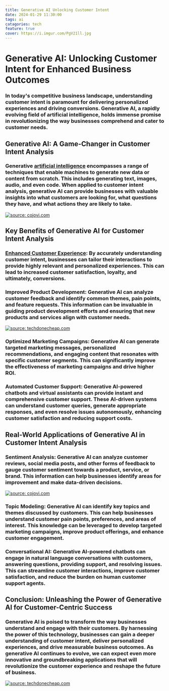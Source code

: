 ```yaml
---
title: Generative AI Unlocking Customer Intent
date: 2024-01-29 11:30:00
tags: ai
catagories: tech
feature: true
cover: https://i.imgur.com/PgV21ll.jpg
---
```

# Generative AI: Unlocking Customer Intent for Enhanced Business Outcomes

### In today's competitive business landscape, understanding customer intent is paramount for delivering personalized experiences and driving conversions. Generative AI, a rapidly evolving field of artificial intelligence, holds immense promise in revolutionizing the way businesses comprehend and cater to customer needs.

## Generative AI: A Game-Changer in Customer Intent Analysis

### Generative [artificial intelligence](https://techdonecheap.com/post/altering-our-language) encompasses a range of techniques that enable machines to generate new data or content from scratch. This includes generating text, images, audio, and even code. When applied to customer intent analysis, generative AI can provide businesses with valuable insights into what customers are looking for, what questions they have, and what actions they are likely to take.

<a href="https://cojovi.com"><img src="https://i.imgur.com/FWTgDyv.jpg" title="source: cojovi.com" /></a>

## Key Benefits of Generative AI for Customer Intent Analysis

### [Enhanced Customer Experience](https://www.cojovi.com): By accurately understanding customer intent, businesses can tailor their interactions to provide highly relevant and personalized experiences. This can lead to increased customer satisfaction, loyalty, and ultimately, conversions.

### Improved Product Development: Generative AI can analyze customer feedback and identify common themes, pain points, and feature requests. This information can be invaluable in guiding product development efforts and ensuring that new products and services align with customer needs.

<a href="https://techdonecheap.com"><img src="https://i.imgur.com/R9doiSA.jpg" title="source: techdonecheap.com" /></a>

### Optimized Marketing Campaigns: Generative AI can generate targeted marketing messages, personalized recommendations, and engaging content that resonates with specific customer segments. This can significantly improve the effectiveness of marketing campaigns and drive higher ROI.

### Automated Customer Support: Generative AI-powered chatbots and virtual assistants can provide instant and comprehensive customer support. These AI-driven systems can understand customer queries, generate appropriate responses, and even resolve issues autonomously, enhancing customer satisfaction and reducing support costs.

## Real-World Applications of Generative AI in Customer Intent Analysis

### Sentiment Analysis: Generative AI can analyze customer reviews, social media posts, and other forms of feedback to gauge customer sentiment towards a product, service, or brand. This information can help businesses identify areas for improvement and make data-driven decisions.

<a href="https://cojovi.com"><img src="https://i.imgur.com/WXzl0OC.jpg" title="source: cojovi.com" /></a>

### Topic Modeling: Generative AI can identify key topics and themes discussed by customers. This can help businesses understand customer pain points, preferences, and areas of interest. This knowledge can be leveraged to develop targeted marketing campaigns, improve product offerings, and enhance customer engagement.

### Conversational AI: Generative AI-powered chatbots can engage in natural language conversations with customers, answering questions, providing support, and resolving issues. This can streamline customer interactions, improve customer satisfaction, and reduce the burden on human customer support agents.

## Conclusion: Unleashing the Power of Generative AI for Customer-Centric Success

### Generative AI is poised to transform the way businesses understand and engage with their customers. By harnessing the power of this technology, businesses can gain a deeper understanding of customer intent, deliver personalized experiences, and drive measurable business outcomes. As generative AI continues to evolve, we can expect even more innovative and groundbreaking applications that will revolutionize the customer experience and reshape the future of business.

<a href="https://techdonecheap.com"><img src="https://i.imgur.com/vcdFWSA.jpg" title="source: techdonecheap.com" /></a>